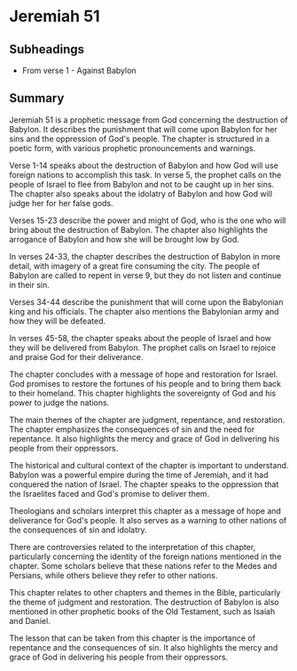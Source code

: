 # Jeremiah 51

## Subheadings

* From verse 1 - Against Babylon

## Summary

Jeremiah 51 is a prophetic message from God concerning the destruction of Babylon. It describes the punishment that will come upon Babylon for her sins and the oppression of God's people. The chapter is structured in a poetic form, with various prophetic pronouncements and warnings.

Verse 1-14 speaks about the destruction of Babylon and how God will use foreign nations to accomplish this task. In verse 5, the prophet calls on the people of Israel to flee from Babylon and not to be caught up in her sins. The chapter also speaks about the idolatry of Babylon and how God will judge her for her false gods.

Verses 15-23 describe the power and might of God, who is the one who will bring about the destruction of Babylon. The chapter also highlights the arrogance of Babylon and how she will be brought low by God.

In verses 24-33, the chapter describes the destruction of Babylon in more detail, with imagery of a great fire consuming the city. The people of Babylon are called to repent in verse 9, but they do not listen and continue in their sin.

Verses 34-44 describe the punishment that will come upon the Babylonian king and his officials. The chapter also mentions the Babylonian army and how they will be defeated.

In verses 45-58, the chapter speaks about the people of Israel and how they will be delivered from Babylon. The prophet calls on Israel to rejoice and praise God for their deliverance.

The chapter concludes with a message of hope and restoration for Israel. God promises to restore the fortunes of his people and to bring them back to their homeland. This chapter highlights the sovereignty of God and his power to judge the nations.

The main themes of the chapter are judgment, repentance, and restoration. The chapter emphasizes the consequences of sin and the need for repentance. It also highlights the mercy and grace of God in delivering his people from their oppressors.

The historical and cultural context of the chapter is important to understand. Babylon was a powerful empire during the time of Jeremiah, and it had conquered the nation of Israel. The chapter speaks to the oppression that the Israelites faced and God's promise to deliver them.

Theologians and scholars interpret this chapter as a message of hope and deliverance for God's people. It also serves as a warning to other nations of the consequences of sin and idolatry.

There are controversies related to the interpretation of this chapter, particularly concerning the identity of the foreign nations mentioned in the chapter. Some scholars believe that these nations refer to the Medes and Persians, while others believe they refer to other nations.

This chapter relates to other chapters and themes in the Bible, particularly the theme of judgment and restoration. The destruction of Babylon is also mentioned in other prophetic books of the Old Testament, such as Isaiah and Daniel.

The lesson that can be taken from this chapter is the importance of repentance and the consequences of sin. It also highlights the mercy and grace of God in delivering his people from their oppressors.